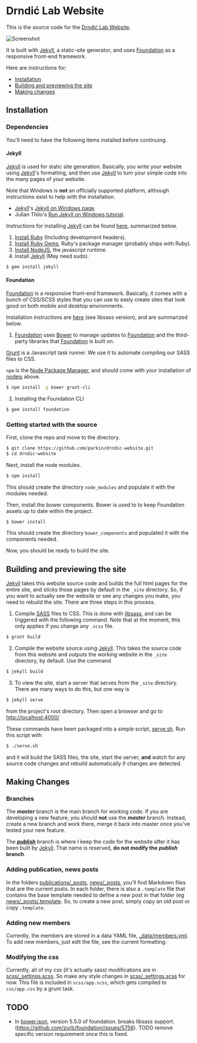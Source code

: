 # Drndić Lab Website

This is the source code for the [Drndić Lab Website](http://www.physics.upenn.edu/drndicgroup/).

![Screenshot](/../screenshots/drndiclab-website-screenshot.png?raw=true "Drndiclab Website Screenshot")

It is built with [Jekyll], a static-site generator, and uses [Foundation] as a responsive front-end framework.

Here are instructions for:

* [Installation](#installation)
* [Building and previewing the site](#building-and-previewing-the-site)
* [Making changes](#making-changes)

## Installation

### Dependencies

You'll need to have the following items installed before continuing.

#### Jekyll

[Jekyll] is used for static site generation. Basically, you write your website using [Jekyll]'s formatting, and then use [Jekyll] to turn your simple code into the many pages of your website.

Note that Windows is **not** an officially supported platform, although instructions exist to help with the installation.

 * [Jekyll]'s [Jekyll on Windows page](http://jekyllrb.com/docs/windows/#installation).
 * Julian Thilo's [Run Jekyll on Windows tutorial](http://jekyll-windows.juthilo.com/).

Instructions for installing [Jekyll] can be found [here](http://jekyllrb.com/docs/installation/), summarized below. 

 1. [Install Ruby](http://www.ruby-lang.org/en/downloads/) (Including development headers).
 2. [Install Ruby Gems](http://rubygems.org/pages/download), Ruby's package manager (probably ships with Ruby).
 3. [Install NodeJS](http://nodejs.org/), the javascript runtime.
 4. Install [Jekyll] (May need sudo). 
```bash
$ gem install jekyll
```

#### Foundation

[Foundation] is a responsive front-end framework. Basically, it comes with a bunch of CSS/SCSS styles that you can use to easly create sites that look good on both mobile and desktop environments.

Installation instructions are [here](http://foundation.zurb.com/docs/sass.html) (see libsass version), and are summarized below.

1. [Foundation] uses [Bower](http://bower.io/) to manage updates to [Foundation] and the third-party libraries that [Foundation] is built on.

  [Grunt](http://gruntjs.com/) is a Javascript task runner. We use it to automate compiling our SASS files to CSS.

  `npm` is the [Node Package Manager](https://www.npmjs.org/), and should come with your installation of [nodejs](http://nodejs.org/) above.
  
  ```bash
$ npm install -g bower grunt-cli
  ```

2. Installing the Foundation CLI

  ```bash
$ gem install foundation
  ```

### Getting started with the source

First, clone the repo and move to the directory.

```bash
$ git clone https://github.com/parkin/drndic-website.git
$ cd drndic-website
```

Next, install the node modules.

```bash
$ npm install
```

This should create the directory `node_modules` and populate it with the modules needed.

Then, install the bower components. Bower is used to to keep Foundation assets up to date within the project.

```bash
$ bower install
```
This should create the directory `bower_components` and populated it with the components needed.

Now, you should be ready to build the site.

## Building and previewing the site

[Jekyll] takes this website source code and builds the full html pages for the entire site, and sticks those pages by default in the `_site` directory. So, if you want to actually see the website or see any changes you make, you need to rebuild the site. There are three steps in this process.

1. Compile [SASS](http://sass-lang.com/) files to CSS. This is done with [libsass](http://libsass.org/), and can be triggered with the following command. Note that at the moment, this only applies if you change any `.scss` file.

  ```bash
$ grunt build
  ```
  
2. Compile the website source using [Jekyll]. This takes the source code from this website and outputs the working website in the `_site` directory, by default. Use the command

  ```bash
$ jekyll build
  ```
3. To view the site, start a server that serves from the `_site` directory. There are many ways to do this, but one way is
 
  ```bash
$ jekyll serve
  ```
  
  from the project's root directory. Then open a browser and go to [http://localhost:4000/](http://localhost:4000/)

These commands have been packaged into a simple script, [serve.sh](serve.sh). Run this script with

```bash
$ ./serve.sh
```

and it will build the SASS files, the site, start the server, **and** watch for any source code changes and rebuild automatically if changes are detected.

## Making Changes

### Branches

The ***master*** branch is the main branch for working code. If you are developing a new feature, you should **not** use the ***master*** branch. Instead, create a new branch and work there, merge it back into master once you've tested your new feature.

The ***[publish](https://github.com/parkin/drndic-website/tree/publish)*** branch is where I keep the code for the website after it has been built by [Jekyll]. That name is reserved, **do not modify the** ***publish*** **branch**.

### Adding publication, news posts

In the folders [publications/_posts](publications/_posts), [news/_posts](news/_posts), you'll find Markdown files that are the current posts. In each folder, there is also a `.template` file that contains the base template needed to define a new post in that folder (eg [news/_posts/.template](news/_posts/.template). So, to create a new post, simply copy an old post or copy `.template`.

### Adding new members

Currently, the members are stored in a data YAML file, [_data/members.yml](_data/members.yml). To add new members, just edit the file, see the current formatting.

### Modifying the css

Currently, all of my css (it's actually sass) modifications are in [scss/_settings.scss](scss/_settings.scss). So make any style changes in [scss/_settings.scss](scss/_settings.scss) for now. This file is included in `scss/app.scss`, which gets compiled to `css/app.css` by a grunt task. 


[Jekyll]: http://jekyllrb.com/
[Foundation]: http://foundation.zurb.com/

## TODO

- In [bower.json](bower.json), version 5.5.0 of foundation. breaks libsass support. (https://github.com/zurb/foundation/issues/5756). TODO remove specific version requirement once this is fixed.

